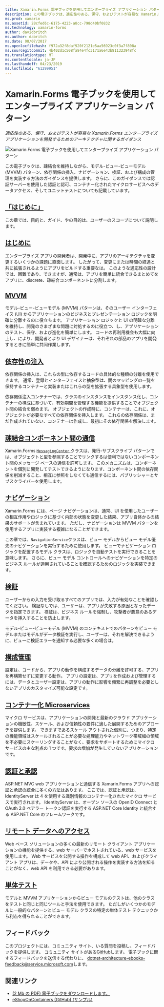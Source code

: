 ```yaml
---
title: Xamarin.Forms 電子ブックを使用してエンタープライズ アプリケーション パターン
description: この電子ブックは、適応性のある、保守、およびテストが容易な Xamarin.Forms エンタープライズ アプリケーションを開発するためのアーキテクチャに関するガイダンスを提供します。
ms.prod: xamarin
ms.assetid: 28cfed6c-6175-4223-a8cc-798d40bf0832
ms.technology: xamarin-forms
author: davidbritch
ms.author: dabritch
ms.date: 08/07/2017
ms.openlocfilehash: f972a32f8daf920f2121e5aa56923c0f3a7f808a
ms.sourcegitcommit: 4b402d1c508fa84e4fc3171a6e43b811323948fc
ms.translationtype: MT
ms.contentlocale: ja-JP
ms.lasthandoff: 04/23/2019
ms.locfileid: "61299951"
---
```

# <a name="enterprise-application-patterns-using-xamarinforms-ebook"></a>Xamarin.Forms 電子ブックを使用してエンタープライズ アプリケーション パターン

_適応性のある、保守、およびテストが容易な Xamarin.Forms エンタープライズ アプリケーションを開発するためのアーキテクチャに関するガイダンス_

![](images/cover-sml.png "Xamarin.Forms 電子ブックを使用してエンタープライズ アプリケーション パターン")

この電子ブックは、疎結合を維持しながら、モデル-ビュー-ビューモデル (MVVM) パターン、依存関係の挿入、ナビゲーション、検証、および構成の管理を実装する方法のガイダンスを提供します。 さらに、このガイダンスでは認証サーバーを使用した認証と認可、コンテナー化されたマイクロサービスへのデータアクセス、そしてユニットテストについても記載しています。

## <a name="prefaceprefacemd"></a>[「はじめに」](preface.md)

この章では、目的と、ガイド、やの目的は、ユーザーのスコープについて説明します。

## <a name="introductionintroductionmd"></a>[はじめに](introduction.md)

エンタープライズ アプリの開発者は、開発中に、アプリのアーキテクチャを変更するいくつかの課題に直面します。 したがって、変更にまたは時間の経過と共に拡張されるようにアプリをビルドする重要なは。 このような適応性の設計では、困難であり、できますが、通常は、アプリを簡単に統合できるまとめてをアプリに、discrete、疎結合コンポーネントに分割します。

## <a name="mvvmmvvmmd"></a>[MVVM](mvvm.md)

モデル-ビュー-ビューモデル (MVVM) パターンは、そのユーザー インターフェイス (UI) からアプリケーションのビジネスとプレゼンテーション ロジックを明確に分離するのに役立ちます。 アプリケーション ロジックと UI の明確な分離を維持し、開発のさまざまな問題に対処するのに役立つ、し、アプリケーションのテスト、保守、および進化を簡単にします。 コードの再利用機会も大幅に向上し、により、開発者とより UI デザイナーは、それぞれの部品のアプリを開発するときに簡単に共同作業します。

## <a name="dependency-injectiondependency-injectionmd"></a>[依存性の注入](dependency-injection.md)

依存関係の挿入は、これらの型に依存するコードの具体的な種類の分離を使用できます。 通常、登録とインターフェイスと抽象型は、間のマッピングの一覧を保持するコンテナーと実装またはこれらの型を拡張する具象型を使用します。

依存関係注入コンテナーでは、クラスのインスタンスをインスタンス化し、コンテナーの構成に基づいて、有効期間を管理する機能を提供することでオブジェクト間の結合を弱めます。 オブジェクトの作成時に、コンテナーは、これに、オブジェクトが必要なすべての依存関係を挿入します。 これらの依存関係は、まだ作成されていない、コンテナーは作成し、最初にその依存関係を解決します。

## <a name="communicating-between-loosely-coupled-componentscommunicating-between-loosely-coupled-componentsmd"></a>[疎結合コンポーネント間の通信](communicating-between-loosely-coupled-components.md)

Xamarin.Forms [ `MessagingCenter` ](xref:Xamarin.Forms.MessagingCenter)クラスは、発行-サブスクライブ パターンでは、オブジェクトと型を参照することでリンクするは便利ではないコンポーネント間のメッセージ ベースの通信を許可します。 このメカニズムは、コンポーネントを個別に開発してテストできるようになります、コンポーネント間の依存関係を削減すること、相互に参照をしなくても通信するには、パブリッシャーとサブスクライバーを使用します。

## <a name="navigationnavigationmd"></a>[ナビゲーション](navigation.md)

Xamarin.Forms には、ページ ナビゲーションは、通常、UI を使用したユーザーの相互作用やロジックに基づく内部の状態を変更した結果、アプリ自体からの結果のサポートが含まれています。 ただし、ナビゲーションは MVVM パターンを使用するアプリに実装する複雑になることができます。

この章では、`NavigationService`クラスは、ビュー モデルからビュー モデル優先のナビゲーションを実行するために使用します。 ビューでナビゲーション ロジックを配置するモデル クラスは、ロジックを自動テストを実行できることを意味します。 さらに、ビュー モデル コントロールへのナビゲーションを特定のビジネス ルールが適用されていることを確認するためのロジックを実装できます。

## <a name="validationvalidationmd"></a>[検証](validation.md)

ユーザーからの入力を受け取るすべてのアプリでは、入力が有効なことを確認してください。 検証なしでは、ユーザーは、アプリが失敗する原因となったデータを指定できます。 検証は、ビジネス ルールを強制し、攻撃者が悪意のあるデータを挿入することを防止します。

モデル-ビュー-ビューモデル (MVVM) のコンテキストでのパターンをビュー モデルまたはモデルがデータ検証を実行し、ユーザーは、それを解決できるように、ビューに検証エラーを通知する必要な多くの場合は。

## <a name="configuration-managementconfiguration-managementmd"></a>[構成管理](configuration-management.md)

設定は、コードから、アプリの動作を構成するデータの分離を許可する、アプリを再構築せずに変更する動作。 アプリの設定は、アプリを作成および管理するには、データとユーザー設定は、アプリの動作に影響を頻繁に再調整を必要としないアプリのカスタマイズ可能な設定です。

## <a name="containerized-microservicescontainerized-microservicesmd"></a>[コンテナー化 Microservices](containerized-microservices.md)

マイクロ サービスは、アプリケーションの開発と最新のクラウド アプリケーションの機敏性、スケール、および信頼性の要件に適した展開するためのアプローチを提供します。 できますであるスケール アウトされた個別に、つまり、特定の機能領域はスケールされることが必要な処理能力やネットワーク帯域幅の領域を不必要にスケーリングすることがなく、要求をサポートするためにマイクロ サービスの主な利点の 1 つです。要求の増加が発生していないアプリケーションです。

## <a name="authentication-and-authorizationauthentication-and-authorizationmd"></a>[認証と承認](authentication-and-authorization.md)

ASP.NET MVC web アプリケーションと通信する Xamarin.Forms アプリへの認証と承認の統合に多くの方法はあります。 ここでは、認証と承認は、IdentityServer は 4 を使用する識別情報のコンテナー化されたマイクロ サービスで実行されます。 IdentityServer は、オープン ソースの OpenID Connect と OAuth 2.0 ベアラー トークン認証を実行する ASP.NET Core Identity と統合する ASP.NET Core のフレームワークです。

## <a name="accessing-remote-dataaccessing-remote-datamd"></a>[リモート データへのアクセス](accessing-remote-data.md)

Web ベース ソリューションの多くの最新のリモート クライアント アプリケーションの機能を提供する、web サーバーでホストされている、web サービスを使用します。 Web サービスを公開する操作を構成して web API、およびクライアント アプリは、データや、API により公開される操作を実装する方法を知ることがなく、web API を利用できる必要があります。

## <a name="unit-testingunit-testingmd"></a>[単体テスト](unit-testing.md)

モデルと MVVM アプリケーションからビュー モデルのテストは、他のクラスをテストと同じと同じツールと手法を使用できます。 ただしがいくつかのモデルに一般的なパターンとビュー モデル クラスの特定の単体テスト テクニックから利点を得られることができます。

## <a name="feedback"></a>フィードバック

このプロジェクトには、コミュニティ サイト、いる質問を投稿し、フィードバックを提供します。 コミュニティ サイトがある[GitHub](https://github.com/dotnet-architecture/eShopOnContainers)します。 電子ブックに関するフィードバックを送信する代わりに、 [ dotnet-architecture-ebooks-feedback@service.microsoft.com](mailto:dotnet-architecture-ebooks-feedback@service.microsoft.com)します。


## <a name="related-links"></a>関連リンク

- [(2 Mb の PDF) 電子ブックをダウンロードします。](https://aka.ms/xamarinpatternsebook)
- [eShopOnContainers (GitHub) (サンプル)](https://github.com/dotnet-architecture/eShopOnContainers)

